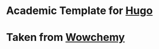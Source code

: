 # Academic Template for [Hugo](https://github.com/gohugoio/hugo)

# Taken from [Wowchemy](https://wowchemy.com)
